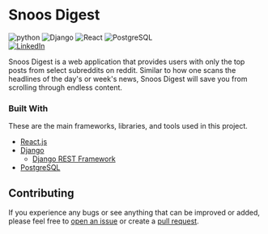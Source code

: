 # Snoos Digest
<img alt="python" src="https://img.shields.io/badge/python-v3.9.6-blue" />
<img alt="Django" src="https://img.shields.io/badge/Django-v4.0.3-success" />
<img alt="React" src="https://img.shields.io/badge/React.js-^18.0.0-61dafb" />
<img alt="PostgreSQL" src="https://img.shields.io/badge/PostgreSQL-316192?logo=postgresql&logoColor=white" />
<br/>
<a href="https://www.linkedin.com/in/peterbohai">
<img alt="LinkedIn" src="https://img.shields.io/badge/LinkedIn-0077B5?logo=linkedin&logoColor=white" />
</a>

Snoos Digest is a web application that provides users with only the top posts from select subreddits on reddit.
Similar to how one scans the headlines of the day's or week's news, Snoos Digest will save you from scrolling through endless content.

### Built With
These are the main frameworks, libraries, and tools used in this project.

- [React.js](https://reactjs.org/)
- [Django](https://www.djangoproject.com/)
  - [Django REST Framework](https://www.django-rest-framework.org/)
- [PostgreSQL](https://www.postgresql.org/)

## Contributing
If you experience any bugs or see anything that can be improved or added, please feel free to [open an issue](https://github.com/PeterBohai/snoosdigest/issues) or create a [pull request](https://github.com/PeterBohai/snoosdigest/pulls).
